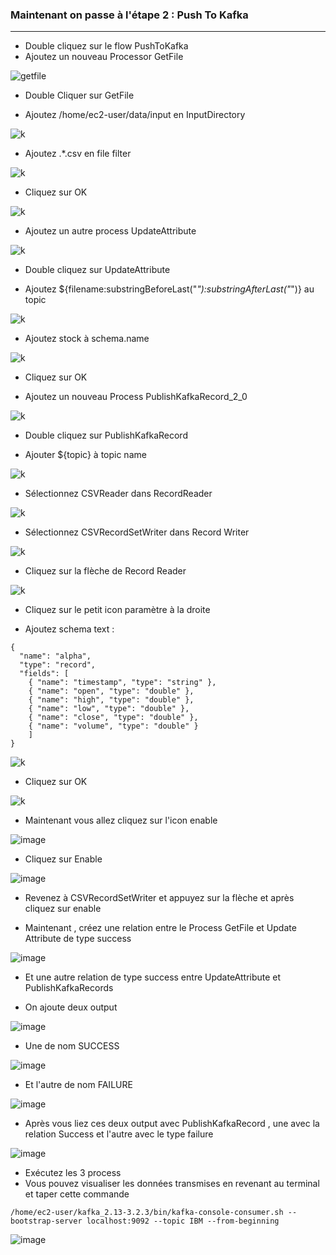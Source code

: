 ### Maintenant on passe à l'étape 2 : Push To Kafka
---

- Double cliquez sur le flow PushToKafka
- Ajoutez un nouveau Processor GetFile

![getfile](https://user-images.githubusercontent.com/78825764/194045587-5c8971fb-7a73-4fc2-9a7e-c8b130ff1c15.PNG)

- Double Cliquer sur GetFile 

- Ajoutez /home/ec2-user/data/input en InputDirectory

![k](https://user-images.githubusercontent.com/78825764/194046228-eb443a02-6590-4b8b-987b-43d68ee5f633.PNG)

- Ajoutez .*\.csv en file filter
 
![k](https://user-images.githubusercontent.com/78825764/194046684-09837f8b-56af-4e37-bdb0-9a85090cc327.PNG)

- Cliquez sur OK

![k](https://user-images.githubusercontent.com/78825764/194046954-4f5524a8-1f63-4b85-bf5e-0370cb99a9de.PNG)

- Ajoutez un autre process UpdateAttribute

![k](https://user-images.githubusercontent.com/78825764/194047232-7b868c30-fa22-4d97-9f78-d06cfd6f2795.PNG)

- Double cliquez sur UpdateAttribute

- Ajoutez ${filename:substringBeforeLast("_"):substringAfterLast("_")} au topic

![k](https://user-images.githubusercontent.com/78825764/194048199-910cad00-a088-4482-9bed-453a53e9a3a5.PNG)

- Ajoutez stock à schema.name

![k](https://user-images.githubusercontent.com/78825764/194048395-5cf71ce0-c79b-4584-a60e-b189d6c8fdbe.PNG)

- Cliquez sur OK

- Ajoutez un nouveau Process PublishKafkaRecord_2_0 

![k](https://user-images.githubusercontent.com/78825764/194049155-9825024a-ceeb-4741-916f-54241d1e7e7c.PNG)

- Double cliquez sur PublishKafkaRecord

- Ajouter ${topic} à topic name 

![k](https://user-images.githubusercontent.com/78825764/194049560-644021f7-60ce-4932-8152-99f52931f3db.PNG)

- Sélectionnez CSVReader dans RecordReader 

![k](https://user-images.githubusercontent.com/78825764/194049809-138e02e9-368e-4227-b0f4-966a3d70d176.PNG)

- Sélectionnez CSVRecordSetWriter dans Record Writer


![k](https://user-images.githubusercontent.com/78825764/194050101-773af778-b917-417a-879a-69b431001dfa.PNG)

- Cliquez sur la flèche de Record Reader 

![k](https://user-images.githubusercontent.com/78825764/194050729-19871dc4-f5dd-4c1c-9193-3fefbbc650a4.PNG)

- Cliquez sur le petit icon paramètre à la droite

- Ajoutez schema text :
```
{
  "name": "alpha",
  "type": "record",
  "fields": [
    { "name": "timestamp", "type": "string" },
    { "name": "open", "type": "double" },
    { "name": "high", "type": "double" },
    { "name": "low", "type": "double" },
    { "name": "close", "type": "double" },
    { "name": "volume", "type": "double" }
    ]
}
```
![k](https://user-images.githubusercontent.com/78825764/194051529-6750134f-80cb-44e3-8b92-1d02f5270d17.PNG)

- Cliquez sur OK

![k](https://user-images.githubusercontent.com/78825764/194051818-3c5911a9-645c-40d1-bc63-5997d43d5f8a.PNG)

- Maintenant vous allez cliquez sur l'icon enable 

![image](https://user-images.githubusercontent.com/78825764/194052769-89e0b1a3-a6f3-4be4-affa-640d7f6ca9e9.png)

- Cliquez sur Enable

![image](https://user-images.githubusercontent.com/78825764/194052954-38403982-d5aa-43b0-acb7-ca838b9ff998.png)

- Revenez à CSVRecordSetWriter et appuyez sur la flèche et après cliquez sur enable 

- Maintenant , créez une relation entre le Process GetFile et Update Attribute de type success

![image](https://user-images.githubusercontent.com/78825764/194054301-745cb59f-6d34-4ba5-9100-48c50029d01a.png)

- Et une autre relation de type success entre UpdateAttribute et PublishKafkaRecords

- On ajoute deux output 

![image](https://user-images.githubusercontent.com/78825764/194055359-8043916f-95e4-4353-a7f0-9d3b0c14ae73.png)

- Une de nom SUCCESS 

![image](https://user-images.githubusercontent.com/78825764/194055524-7023e17c-3021-4c3e-b8b5-a6fd6d163786.png)

- Et l'autre de nom FAILURE 

![image](https://user-images.githubusercontent.com/78825764/194055768-76d07a64-4ba2-41bf-ad81-3ed5c5d1578e.png)

- Après vous liez ces deux output avec PublishKafkaRecord , une avec la relation Success et l'autre avec le type failure

![image](https://user-images.githubusercontent.com/78825764/194056210-17c1fafa-c9ce-4783-9b1d-616a386bd234.png)

- Exécutez les 3 process
- Vous pouvez visualiser les données transmises en revenant au terminal et taper cette commande
```
/home/ec2-user/kafka_2.13-3.2.3/bin/kafka-console-consumer.sh --bootstrap-server localhost:9092 --topic IBM --from-beginning
```
![image](https://user-images.githubusercontent.com/78825764/194056776-2a27db10-cf94-4587-803d-c85bf67b53d6.png)


